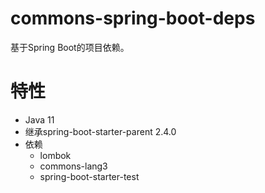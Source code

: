 # commons-spring-boot-deps
基于Spring Boot的项目依赖。

# 特性
- Java 11
- 继承spring-boot-starter-parent 2.4.0
- 依赖
  + lombok
  + commons-lang3
  + spring-boot-starter-test